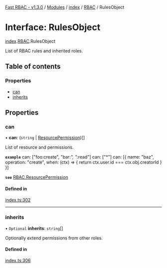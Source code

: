 [Fast RBAC - v1.3.0](../README.md) / [Modules](../modules.md) / [index](../modules/index.md) / [RBAC](../modules/index.rbac.md) / RulesObject

# Interface: RulesObject

[index](../modules/index.md).[RBAC](../modules/index.rbac.md).RulesObject

List of RBAC rules and inherited roles.

## Table of contents

### Properties

- [can](index.rbac.rulesobject.md#can)
- [inherits](index.rbac.rulesobject.md#inherits)

## Properties

### can

• **can**: (`string` \| [ResourcePermission](index.rbac.resourcepermission.md))[]

List of resource and permissions.

**`example`**
can: ["foo:create", "bar:*", "*:read"]
can: ["*"]
can: [{
name: "baz",
operation: "create",
when: (ctx) => {
return ctx.user.id === ctx.obj.creatorId
}
}]

**`see`** [RBAC.ResourcePermission](index.rbac.resourcepermission.md)

#### Defined in

[index.ts:302](https://github.com/SkeLLLa/fast-rbac/blob/e543d2b/src/index.ts#L302)

---

### inherits

• `Optional` **inherits**: `string`[]

Optionally extend permissions from other roles.

#### Defined in

[index.ts:306](https://github.com/SkeLLLa/fast-rbac/blob/e543d2b/src/index.ts#L306)
